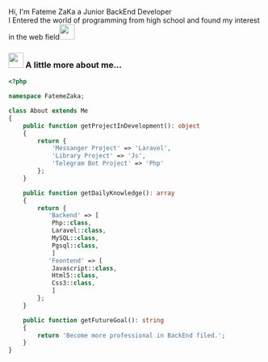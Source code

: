 

Hi, I'm Fateme ZaKa a Junior BackEnd Developer<br>
I Entered the world of programming from high school and found my interest in the web field<img src="https://emojis.slackmojis.com/emojis/images/1660415350/60615/raising-hands.gif?1660415350" width="30"/>
### <img src="https://emojis.slackmojis.com/emojis/images/1660415435/60800/eyes.gif?1660415435" width="30"/> A little more about me... 

```php
<?php

namespace FatemeZaka;

class About extends Me
{
    public function getProjectInDevelopment(): object
    {
        return {
            'Messanger Project' => 'Laravel',
            'Library Project' => 'Js',
            'Telegram Bot Project' => 'Php'
        };
    }

    public function getDailyKnowledge(): array
    {
        return {
           'Backend' => [
            Php::class,
            Laravel::class,
            MySQL::class,
            Pgsql::class,
            ]
           'Feontend' => [
            Javascript::class,
            Html5::class,
            Css3::class,
            ] 
        };
    }

    public function getFutureGoal(): string
    {
        return 'Become more professional in BackEnd filed.';
    }
}
```
